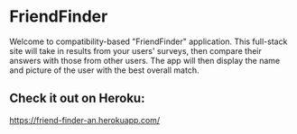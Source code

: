 # FriendFinder

Welcome to compatibility-based "FriendFinder" application. 
This full-stack site will take in results from your users' surveys, then compare their answers with those from other users. 
The app will then display the name and picture of the user with the best overall match.

## Check it out on Heroku:
https://friend-finder-an.herokuapp.com/
